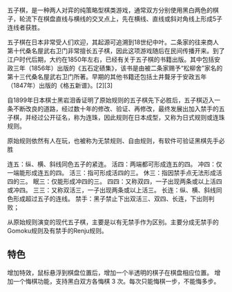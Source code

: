 
五子棋，是一种两人对弈的纯策略型棋类游戏，通常双方分别使用黑白两色的棋子，轮流下在棋盘直线与横线的交叉点上，先在横线、直线或斜对角线上形成5子连线者获胜。

五子棋在日本非常受人们欢迎，其起源可追溯到18世纪中叶。二条家的往来商人第十代桑名屋武右卫门非常擅长五子棋，因此这项游戏随后在民间传播开来。到了江户时代后期，大约在1850年左右，已经有关于五子棋的书籍出版。其中包括安政三年（1856年）出版的《五石定碛集》，该书是由被二条家赐予“松柳舍”家名的第十三代桑名屋武右卫门所著。早期的其他书籍还包括土井聱牙于安政五年（1847年）出版的《格五新谱》。[2][3]

自1899年日本棋士黑岩泪香证明了原始规则的五子棋先下必胜后，五子棋迈入一条不断改良的道路，经过数十年的修改、验证、再修改，最终发展出加入禁手的五子棋，并经过公开征名，称为连珠，因此规则在日本成型，又称为日式规则或连珠规则。

原始规则依然有人在玩，也被称为无禁规则、自由规则，有软件可验证黑棋先手必胜

连五：纵、横、斜线同色五子的紧连。
活四：两端都可形成连五的四。
冲四：仅一端能形成连五的四。
活三：指可形成活四的三。
休三：指因禁手点无法形成活四的三。
眠三：仅能形成冲四的三。
四四：又称双四，一子出现两条或以上活四或冲四。
三三：又称双活三，一子出现两条或以上活三。
长连：纵、横、斜线同色形成超过五子的连线。
禁手：黑子禁止下出双活三、双四、长连，下出则判败；


从原始规则演变的现代五子棋，主要是以有无禁手作为区别。主要分成无禁手的Gomoku规则及有禁手的Renju规则。


## 特色

增加特效，鼠标悬浮到棋盘位置后，增加一个半透明的棋子在棋盘相应位置。
增加一个悔棋功能，支持黑白双方各悔棋 3 次。每次只能悔棋一步，不能悔多步。